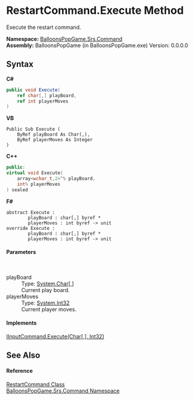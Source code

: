 # RestartCommand.Execute Method 
 

Execute the restart command.

**Namespace:**&nbsp;<a href="2ff8520a-b302-d7d3-0532-7efc020b63af">BalloonsPopGame.Srs.Command</a><br />**Assembly:**&nbsp;BalloonsPopGame (in BalloonsPopGame.exe) Version: 0.0.0.0

## Syntax

**C#**<br />
``` C#
public void Execute(
	ref char[,] playBoard,
	ref int playerMoves
)
```

**VB**<br />
``` VB
Public Sub Execute ( 
	ByRef playBoard As Char(,),
	ByRef playerMoves As Integer
)
```

**C++**<br />
``` C++
public:
virtual void Execute(
	array<wchar_t,2>^% playBoard, 
	int% playerMoves
) sealed
```

**F#**<br />
``` F#
abstract Execute : 
        playBoard : char[,] byref * 
        playerMoves : int byref -> unit 
override Execute : 
        playBoard : char[,] byref * 
        playerMoves : int byref -> unit 
```


#### Parameters
&nbsp;<dl><dt>playBoard</dt><dd>Type: <a href="http://msdn2.microsoft.com/en-us/library/k493b04s" target="_blank">System.Char</a>[,]<br />Current play board.</dd><dt>playerMoves</dt><dd>Type: <a href="http://msdn2.microsoft.com/en-us/library/td2s409d" target="_blank">System.Int32</a><br />Current player moves.</dd></dl>

#### Implements
<a href="4120c87e-7259-5eed-4d73-36a2eae2ba9d">IInputCommand.Execute(Char[,], Int32)</a><br />

## See Also


#### Reference
<a href="95ce4a28-82ee-0ccb-f689-bb2e20131e0f">RestartCommand Class</a><br /><a href="2ff8520a-b302-d7d3-0532-7efc020b63af">BalloonsPopGame.Srs.Command Namespace</a><br />